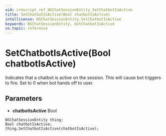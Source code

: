 ```yaml
---
uid: crmscript_ref_NSChatSessionEntity_SetChatbotIsActive
title: SetChatbotIsActive(Bool chatbotIsActive)
intellisense: NSChatSessionEntity.SetChatbotIsActive
keywords: NSChatSessionEntity, GetChatbotIsActive
so.topic: reference
---
```


# SetChatbotIsActive(Bool chatbotIsActive)

Indicates that a chatbot is active on the session. This will cause bot triggers to fire. Set to 0 when bot hands off to user.

## Parameters

* **chatbotIsActive** Bool

```crmscript
NSChatSessionEntity thing;
Bool chatbotIsActive;
thing.SetChatbotIsActive(chatbotIsActive);
```

